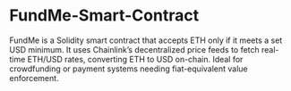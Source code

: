 # FundMe-Smart-Contract
FundMe is a Solidity smart contract that accepts ETH only if it meets a set USD minimum. It uses Chainlink’s decentralized price feeds to fetch real-time ETH/USD rates, converting ETH to USD on-chain. Ideal for crowdfunding or payment systems needing fiat-equivalent value enforcement.
